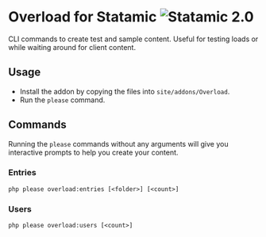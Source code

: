 # Overload for Statamic ![Statamic 2.0](https://img.shields.io/badge/statamic-2.0-blue.svg?style=flat-square)

CLI commands to create test and sample content. Useful for testing loads or while waiting around for client content.

## Usage
- Install the addon by copying the files into `site/addons/Overload`.
- Run the `please` command.

## Commands
Running the `please` commands without any arguments will give you interactive prompts to help you create your content.

### Entries
```
php please overload:entries [<folder>] [<count>]
```

### Users
```
php please overload:users [<count>]
```
